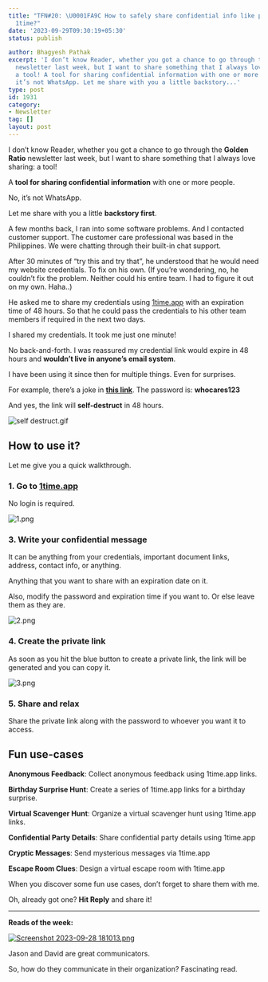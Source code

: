 ```yaml
---
title: "TFN#20: \U0001FA9C How to safely share confidential info like passwords using
  1time?"
date: '2023-09-29T09:30:19+05:30'
status: publish

author: Bhagyesh Pathak
excerpt: 'I don’t know Reader, whether you got a chance to go through the Golden Ratio
  newsletter last week, but I want to share something that I always love sharing:
  a tool! A tool for sharing confidential information with one or more people. No,
  it’s not WhatsApp. Let me share with you a little backstory...'
type: post
id: 1931
category:
- Newsletter
tag: []
layout: post
---
```


I don’t know Reader, whether you got a chance to go through the **Golden Ratio** newsletter last week, but I want to share something that I always love sharing: a tool!

A **tool for sharing confidential information** with one or more people.

No, it’s not WhatsApp.

Let me share with you a little **backstory first**.

A few months back, I ran into some software problems. And I contacted customer support. The customer care professional was based in the Philippines. We were chatting through their built-in chat support.

After 30 minutes of “try this and try that”, he understood that he would need my website credentials. To fix on his own. (If you’re wondering, no, he couldn’t fix the problem. Neither could his entire team. I had to figure it out on my own. Haha..)

He asked me to share my credentials using [1time.app](https://1time.app) with an expiration time of 48 hours. So that he could pass the credentials to his other team members if required in the next two days.

I shared my credentials. It took me just one minute!

No back-and-forth. I was reassured my credential link would expire in 48 hours and **wouldn’t live in anyone’s email system**.

I have been using it since then for multiple things. Even for surprises.

For example, there’s a joke in [**this link**](https://1time.app/secret/cyYVKdsiabrgyUuyc7nhYIvdlnv8UR6bNuY8gucT). The password is: **whocares123**

And yes, the link will **self-destruct** in 48 hours.

![self destruct.gif](https://embed.filekitcdn.com/e/tkwVjiL2WnM6sb9P2ZThes/pAcWeNjn2s5UR9BhTq3VG)

How to use it?
--------------

Let me give you a quick walkthrough.

### 1. Go to [1time.app](https://1time.app)​

No login is required.

![1.png](https://embed.filekitcdn.com/e/tkwVjiL2WnM6sb9P2ZThes/mY97n62CaFbydkusoeGrAZ)

### 3. Write your confidential message

It can be anything from your credentials, important document links, address, contact info, or anything.

Anything that you want to share with an expiration date on it.

Also, modify the password and expiration time if you want to. Or else leave them as they are.

![2.png](https://embed.filekitcdn.com/e/tkwVjiL2WnM6sb9P2ZThes/bmjEmMbWsFmacdgJpAt8uG)

### 4. Create the private link

As soon as you hit the blue button to create a private link, the link will be generated and you can copy it.

![3.png](https://embed.filekitcdn.com/e/tkwVjiL2WnM6sb9P2ZThes/rrWbNay7wNTG1cbk5cRQ8o)

### 5. Share and relax

Share the private link along with the password to whoever you want it to access.

Fun use-cases
-------------

**Anonymous Feedback**: Collect anonymous feedback using 1time.app links.

**Birthday Surprise Hunt**: Create a series of 1time.app links for a birthday surprise.

**Virtual Scavenger Hunt**: Organize a virtual scavenger hunt using 1time.app links.

**Confidential Party Details**: Share confidential party details using 1time.app

**Cryptic Messages**: Send mysterious messages via 1time.app

**Escape Room Clues**: Design a virtual escape room with 1time.app

When you discover some fun use cases, don’t forget to share them with me.

Oh, already got one? **Hit Reply** and share it!

---

**Reads of the week:**

[![Screenshot 2023-09-28 181013.png](https://embed.filekitcdn.com/e/tkwVjiL2WnM6sb9P2ZThes/5rfbqf7f4asWdkccP1EQQS)](https://37signals.com/how-we-communicate)

Jason and David are great communicators.

So, how do they communicate in their organization? Fascinating read.